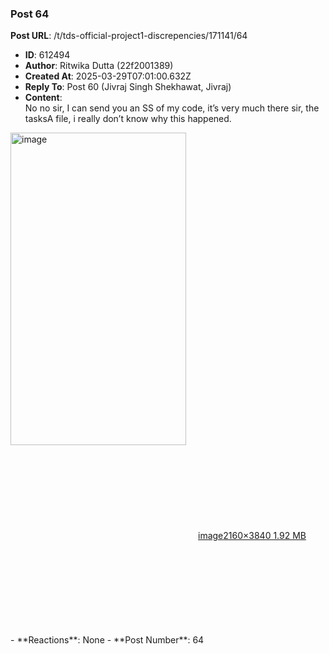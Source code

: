 ### Post 64
**Post URL**: /t/tds-official-project1-discrepencies/171141/64
- **ID**: 612494
- **Author**: Ritwika Dutta  (22f2001389)
- **Created At**: 2025-03-29T07:01:00.632Z
- **Reply To**: Post 60 (Jivraj Singh Shekhawat, Jivraj)
- **Content**:  
  No no sir, I can send you an SS of my code, it’s very much there sir, the tasksA file, i really don’t know why this happened.<br>
<div class="lightbox-wrapper"><a class="lightbox" href="https://europe1.discourse-cdn.com/flex013/uploads/iitm/original/3X/2/2/227c1d29047c3e45a7c98d98421e983e014f666f.jpeg" data-download-href="/uploads/short-url/4V496m6te2DxSAFIVIfmsQkWF3x.jpeg?dl=1" title="image" rel="noopener nofollow ugc"><img src="https://europe1.discourse-cdn.com/flex013/uploads/iitm/optimized/3X/2/2/227c1d29047c3e45a7c98d98421e983e014f666f_2_281x500.jpeg" alt="image" data-base62-sha1="4V496m6te2DxSAFIVIfmsQkWF3x" width="281" height="500" srcset="https://europe1.discourse-cdn.com/flex013/uploads/iitm/optimized/3X/2/2/227c1d29047c3e45a7c98d98421e983e014f666f_2_281x500.jpeg, https://europe1.discourse-cdn.com/flex013/uploads/iitm/optimized/3X/2/2/227c1d29047c3e45a7c98d98421e983e014f666f_2_421x750.jpeg 1.5x, https://europe1.discourse-cdn.com/flex013/uploads/iitm/optimized/3X/2/2/227c1d29047c3e45a7c98d98421e983e014f666f_2_562x1000.jpeg 2x" data-dominant-color="393D3E"><div class="meta"><svg class="fa d-icon d-icon-far-image svg-icon" aria-hidden="true"><use href="#far-image"></use></svg><span class="filename">image</span><span class="informations">2160×3840 1.92 MB</span><svg class="fa d-icon d-icon-discourse-expand svg-icon" aria-hidden="true"><use href="#discourse-expand"></use></svg></div></a></div>
- **Reactions**: None
- **Post Number**: 64

